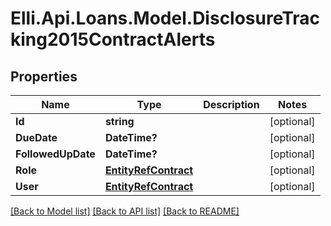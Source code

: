 # Elli.Api.Loans.Model.DisclosureTracking2015ContractAlerts
## Properties

Name | Type | Description | Notes
------------ | ------------- | ------------- | -------------
**Id** | **string** |  | [optional] 
**DueDate** | **DateTime?** |  | [optional] 
**FollowedUpDate** | **DateTime?** |  | [optional] 
**Role** | [**EntityRefContract**](EntityRefContract.md) |  | [optional] 
**User** | [**EntityRefContract**](EntityRefContract.md) |  | [optional] 

[[Back to Model list]](../README.md#documentation-for-models) [[Back to API list]](../README.md#documentation-for-api-endpoints) [[Back to README]](../README.md)

